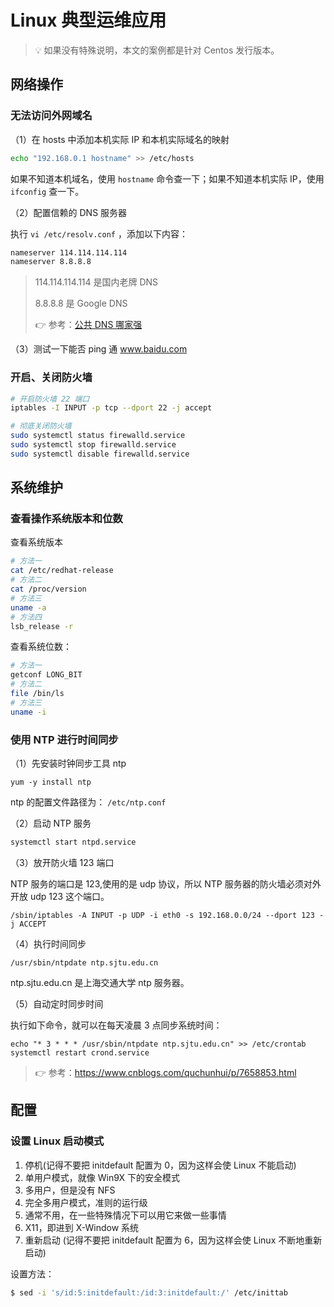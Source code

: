 # Linux 典型运维应用

> :bulb: 如果没有特殊说明，本文的案例都是针对 Centos 发行版本。

## 网络操作

### 无法访问外网域名

（1）在 hosts 中添加本机实际 IP 和本机实际域名的映射

```bash
echo "192.168.0.1 hostname" >> /etc/hosts
```

如果不知道本机域名，使用 `hostname` 命令查一下；如果不知道本机实际 IP，使用 `ifconfig` 查一下。

（2）配置信赖的 DNS 服务器

执行 `vi /etc/resolv.conf` ，添加以下内容：

```bash
nameserver 114.114.114.114
nameserver 8.8.8.8
```

> 114.114.114.114 是国内老牌 DNS
>
> 8.8.8.8 是 Google DNS
>
> 👉 参考：[公共 DNS 哪家强](https://www.zhihu.com/question/32229915)

（3）测试一下能否 ping 通 www.baidu.com

### 开启、关闭防火墙

```bash
# 开启防火墙 22 端口
iptables -I INPUT -p tcp --dport 22 -j accept

# 彻底关闭防火墙
sudo systemctl status firewalld.service
sudo systemctl stop firewalld.service
sudo systemctl disable firewalld.service
```

## 系统维护

### 查看操作系统版本和位数

查看系统版本

```bash
# 方法一
cat /etc/redhat-release
# 方法二
cat /proc/version
# 方法三
uname -a
# 方法四
lsb_release -r
```

查看系统位数：

```bash
# 方法一
getconf LONG_BIT
# 方法二
file /bin/ls
# 方法三
uname -i
```

### 使用 NTP 进行时间同步

（1）先安装时钟同步工具 ntp

```
yum -y install ntp
```

ntp 的配置文件路径为： `/etc/ntp.conf`

（2）启动 NTP 服务

```bash
systemctl start ntpd.service
```

（3）放开防火墙 123 端口

NTP 服务的端口是 123,使用的是 udp 协议，所以 NTP 服务器的防火墙必须对外开放 udp 123 这个端口。

```
/sbin/iptables -A INPUT -p UDP -i eth0 -s 192.168.0.0/24 --dport 123 -j ACCEPT
```

（4）执行时间同步

```
/usr/sbin/ntpdate ntp.sjtu.edu.cn
```

ntp.sjtu.edu.cn 是上海交通大学 ntp 服务器。

（5）自动定时同步时间

执行如下命令，就可以在每天凌晨 3 点同步系统时间：

```
echo "* 3 * * * /usr/sbin/ntpdate ntp.sjtu.edu.cn" >> /etc/crontab
systemctl restart crond.service
```

> :point_right: 参考：https://www.cnblogs.com/quchunhui/p/7658853.html

## 配置

### 设置 Linux 启动模式

1. 停机(记得不要把 initdefault 配置为 0，因为这样会使 Linux 不能启动)
2. 单用户模式，就像 Win9X 下的安全模式
3. 多用户，但是没有 NFS
4. 完全多用户模式，准则的运行级
5. 通常不用，在一些特殊情况下可以用它来做一些事情
6. X11，即进到 X-Window 系统
7. 重新启动 (记得不要把 initdefault 配置为 6，因为这样会使 Linux 不断地重新启动)

设置方法：

```sh
$ sed -i 's/id:5:initdefault:/id:3:initdefault:/' /etc/inittab
```
